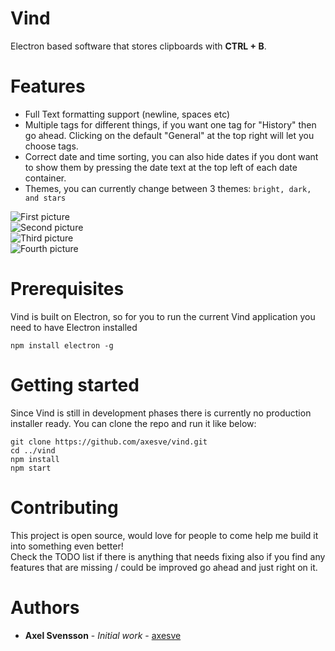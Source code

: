 # Vind
Electron based software that stores clipboards with **CTRL + B**.<br>

# Features
* Full Text formatting support (newline, spaces etc)
* Multiple tags for different things, if you want one tag for "History" then go ahead. Clicking on the default "General" at the top right will let you choose tags.
* Correct date and time sorting, you can also hide dates if you dont want to show them by pressing the date text at the top left of each date container.
* Themes, you can currently change between 3 themes: ```bright, dark, and stars```

![First picture](https://i.gyazo.com/9ba827aea1d6f46547abc96dd7a28b39.png)<br>
![Second picture](https://i.gyazo.com/dcd86a826a21edbaa3afa9907a8d09be.png)<br>
![Third picture]( https://i.gyazo.com/9c16f044bbca35f2a5e3589e9fd904f4.png)<br>
![Fourth picture](https://i.gyazo.com/c32b5c233013d1a5812586861f7edce6.png)<br>

# Prerequisites
Vind is built on Electron, so for you to run the current Vind application you need to have Electron installed

```
npm install electron -g
```

# Getting started
Since Vind is still in development phases there is currently no production installer ready.
You can clone the repo and run it like below:

```
git clone https://github.com/axesve/vind.git
cd ../vind
npm install
npm start
```

# Contributing
This project is open source, would love for people to come help me build it into something even better!<br>
Check the TODO list if there is anything that needs fixing also if you find any features that are missing / could be improved go ahead and just right on it.

# Authors
* **Axel Svensson** - *Initial work* - [axesve](https://github.com/axesve)


